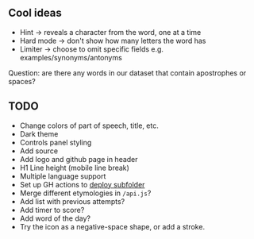 ## Cool ideas
* Hint -> reveals a character from the word, one at a time
* Hard mode -> don't show how many letters the word has
* Limiter -> choose to omit specific fields e.g. examples/synonyms/antonyms

Question: are there any words in our dataset that contain apostrophes or spaces?

## TODO
* Change colors of part of speech, title, etc.
* Dark theme
* Controls panel styling
* Add source
* Add logo and github page in header
* H1 Line height (mobile line break)
* Multiple language support
* Set up GH actions to [deploy subfolder](https://stackoverflow.com/questions/36782467/set-subdirectory-as-website-root-on-github-pages)
* Merge different etymologies in `/api.js`?
* Add list with previous attempts?
* Add timer to score?
* Add word of the day?
* Try the icon as a negative-space shape, or add a stroke.